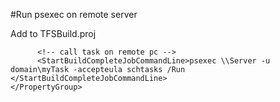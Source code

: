 #Run psexec on remote server

Add to TFSBuild.proj

```<PropertyGroup>
      <!-- call task on remote pc -->
      <StartBuildCompleteJobCommandLine>psexec \\Server -u domain\myTask -accepteula schtasks /Run  </StartBuildCompleteJobCommandLine>
</PropertyGroup>
```